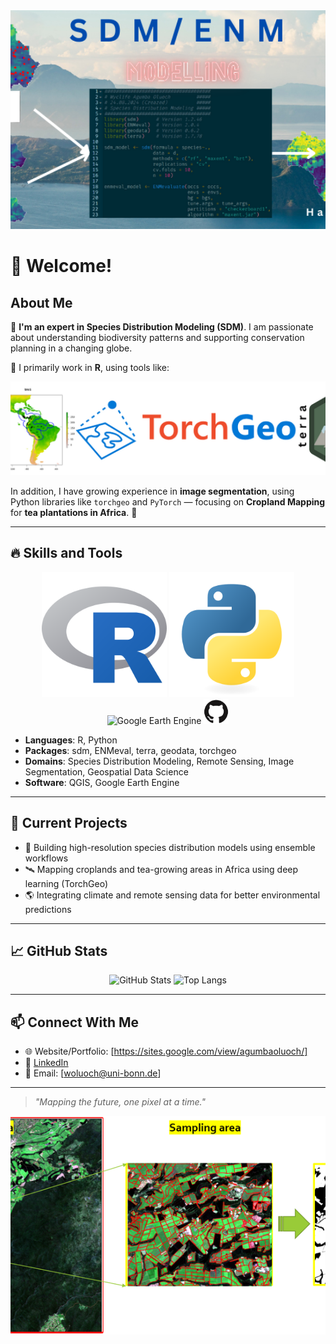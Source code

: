 <!-- Banner Image -->
<img src="https://github.com/Wycology/Wycology/blob/main/Suitability.png" alt="Nature Banner" style="width:300%; height:350px; object-fit:cover;">

# 👋 Welcome!

## About Me

🌱 **I'm an expert in Species Distribution Modeling (SDM)**. I am passionate about understanding biodiversity patterns and supporting conservation planning in a changing globe.  

📍 I primarily work in **R**, using tools like:

<img src="https://github.com/Wycology/Wycology/blob/main/torch.png" alt="Nature Banner" style="width:500%; height:150px; object-fit:cover;">

In addition, I have growing experience in **image segmentation**, using Python libraries like `torchgeo` and `PyTorch` — focusing on **Cropland Mapping** for **tea plantations in Africa**. 🍃

---

## 🔥 Skills and Tools

<div align="center">

<img src="https://raw.githubusercontent.com/devicons/devicon/master/icons/r/r-original.svg" alt="R" width="200" height="200"/>
<img src="https://raw.githubusercontent.com/devicons/devicon/master/icons/python/python-original.svg" alt="Python" width="200" height="200"/>
<img src="https://images.icon-icons.com/1508/PNG/512/googleearth-engine_104576.png" alt="Google Earth Engine" width="200" height="200"/>
<img src="https://raw.githubusercontent.com/devicons/devicon/master/icons/github/github-original.svg" alt="GitHub" width="40" height="40"/>

</div>

- **Languages**: R, Python
- **Packages**: sdm, ENMeval, terra, geodata, torchgeo
- **Domains**: Species Distribution Modeling, Remote Sensing, Image Segmentation, Geospatial Data Science
- **Software**: QGIS, Google Earth Engine

---

## 🚀 Current Projects

- 🔬 Building high-resolution species distribution models using ensemble workflows
- 🛰️ Mapping croplands and tea-growing areas in Africa using deep learning (TorchGeo)
- 🌎 Integrating climate and remote sensing data for better environmental predictions

---

## 📈 GitHub Stats

<div align="center">

![GitHub Stats](https://github-readme-stats.vercel.app/api?username=wycology&show_icons=true&theme=radical)
![Top Langs](https://github-readme-stats.vercel.app/api/top-langs/?username=wycology&layout=compact&theme=radical)

</div>

---

## 📫 Connect With Me

- 🌐 Website/Portfolio: [https://sites.google.com/view/agumbaoluoch/]
- 🔗 [LinkedIn](https://www.linkedin.com/in/wyclife-oluoch-3924341b9/)  
- 📧 Email: [woluoch@uni-bonn.de]  

---

> *"Mapping the future, one pixel at a time."*

<!-- Optional Footer Image -->
<img src="https://github.com/Wycology/Wycology/blob/main/banner.png" alt="Satelitte Banner" style="width:300%; height:350px; object-fit:cover;">

